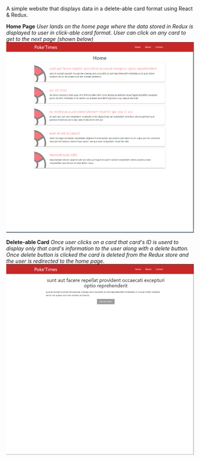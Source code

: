 A simple website that displays data in a delete-able card format using React & Redux.

**Home Page**
*User lands on the home page where the data stored in Redux is displayed to user in click-able card format. User can click on any card to get to the next page (shown below)*
![](https://github.com/kunknown/React_poketimes/blob/master/public/README%20content/home_page.PNG)

**Delete-able Card**
*Once user clicks on a card that card's ID is userd to display only that card's information to the user along with a delete button. Once delete button is clicked the card is deleted from the Redux store and the user is redirected to the home page.*
![](https://github.com/kunknown/React_poketimes/blob/master/public/README%20content/single_card.PNG)

